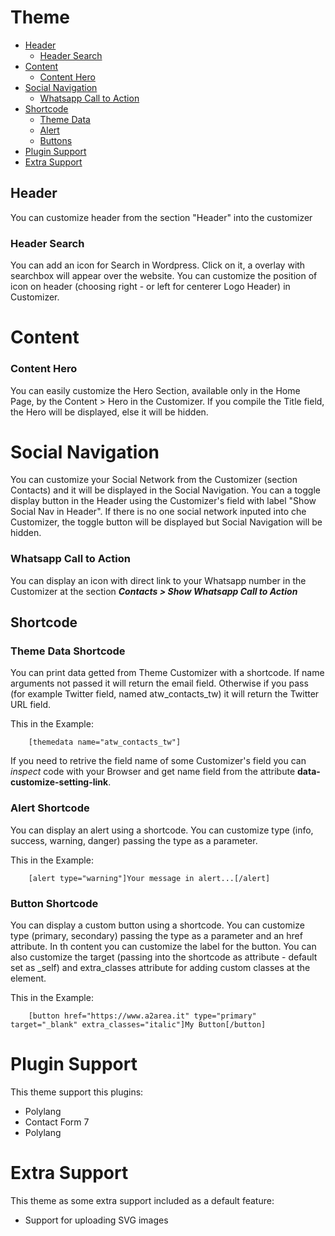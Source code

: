# Theme

- [Header](#header)
    - [Header Search](#headersearch)
- [Content](#content)
    - [Content Hero](#contenthero)
- [Social Navigation](#socialnavigation)
    - [Whatsapp Call to Action](whatsappcalltoaction)
- [Shortcode](#shortcode)
    - [Theme Data](#themedatashortcode)
    - [Alert](#alertshortcode)
    - [Buttons](#buttonshortcode)
- [Plugin Support](#pluginsupport)
- [Extra Support](#extrasupport)

## Header
You can customize header from the section "Header" into the customizer

### Header Search
You can add an icon for Search in Wordpress. Click on it, a overlay with searchbox will appear over the website.
You can customize the position of icon on header (choosing right - or left for centerer Logo Header) in Customizer.

# Content

### Content Hero
You can easily customize the Hero Section, available only in the Home Page, by the Content > Hero in the Customizer. If you compile the Title field, the Hero will be displayed, else it will be hidden.

# Social Navigation
You can customize your Social Network from the Customizer (section Contacts) and it will be displayed in the Social Navigation.
You can a toggle display button in the Header using the Customizer's field with label "Show Social Nav in Header". If there is no one social network inputed into che Customizer, the toggle button will be displayed but Social Navigation will be hidden.

### Whatsapp Call to Action
You can display an icon with direct link to your Whatsapp number in the Customizer at the section ***Contacts > Show Whatsapp Call to Action***

## Shortcode

### Theme Data Shortcode
You can print data getted from Theme Customizer with a shortcode.
If name arguments not passed it will return the email field. Otherwise if you pass (for example Twitter field, named atw_contacts_tw) it will return the Twitter URL field. 

This in the Example:

        [themedata name="atw_contacts_tw"]

If you need to retrive the field name of some Customizer's field you can *inspect* code with your Browser and get name field from the attribute **data-customize-setting-link**.

### Alert Shortcode
You can display an alert using a shortcode. You can customize type (info, success, warning, danger) passing the type as a parameter. 

This in the Example:

        [alert type="warning"]Your message in alert...[/alert]

### Button Shortcode
You can display a custom button using a shortcode. You can customize type (primary, secondary) passing the type as a parameter and an href attribute. In th content you can customize the label for the button. You can also customize the target (passing into the shortcode as attribute - default set as _self) and extra_classes attribute for adding custom classes at the element.

This in the Example:

        [button href="https://www.a2area.it" type="primary" target="_blank" extra_classes="italic"]My Button[/button]

# Plugin Support
This theme support this plugins:
- Polylang
- Contact Form 7
- Polylang

# Extra Support
This theme as some extra support included as a default feature:
- Support for uploading SVG images
